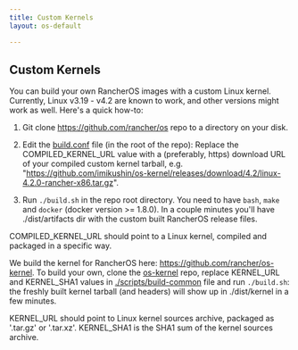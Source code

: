 ```yaml
---
title: Custom Kernels
layout: os-default

---
```


## Custom Kernels

You can build your own RancherOS images with a custom Linux kernel. Currently, Linux v3.19 - v4.2 are known to work, and other versions might work as well. Here's a quick how-to:

 1. Git clone https://github.com/rancher/os repo to a directory on your disk.

 2. Edit the [build.conf](https://github.com/rancher/os/blob/master/build.conf) file (in the root of the repo):
    Replace the COMPILED_KERNEL_URL value with a (preferably, https) download URL of your compiled custom kernel tarball, 
    e.g. "https://github.com/imikushin/os-kernel/releases/download/4.2/linux-4.2.0-rancher-x86.tar.gz".
    
 3. Run `./build.sh` in the repo root directory. You need to have `bash`, `make` and `docker` (docker version >= 1.8.0).
    In a couple minutes you'll have ./dist/artifacts dir with the custom built RancherOS release files. 

COMPILED_KERNEL_URL should point to a Linux kernel, compiled and packaged in a specific way. 

We build the kernel for RancherOS here: https://github.com/rancher/os-kernel. To build your own, clone the [os-kernel](https://github.com/rancher/os-kernel) repo, replace KERNEL_URL and KERNEL_SHA1 values in [./scripts/build-common](https://github.com/rancher/os-kernel/blob/master/scripts/build-common) file and run `./build.sh`: the freshly built kernel tarball (and headers) will show up in ./dist/kernel in a few minutes. 

KERNEL_URL should point to Linux kernel sources archive, packaged as '.tar.gz' or '.tar.xz'.
KERNEL_SHA1 is the SHA1 sum of the kernel sources archive.
